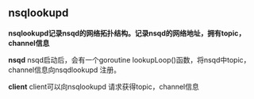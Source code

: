 ## nsqlookupd 

**nsqlookupd记录nsqd的网络拓扑结构。记录nsqd的网络地址，拥有topic，channel信息** 

**nsqd**
nsqd启动后，会有一个goroutine lookupLoop()函数，将nsqd中topic，channel信息向nsqdlookupd 注册。

**client**
client可以向nsqlookupd 请求获得topic，channel信息
